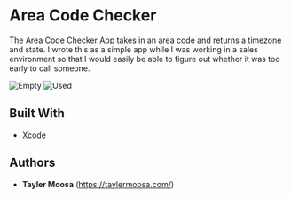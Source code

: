 # Area Code Checker

The Area Code Checker App takes in an area code and returns a timezone and state. I wrote this as a simple app while I was working in a sales environment so that I would easily be able to figure out whether it was too early to call someone. 

![Empty](https://seraphoxsolutions.s3.us-east-2.amazonaws.com/empty.png)
![Used](https://seraphoxsolutions.s3.us-east-2.amazonaws.com/used.png)

## Built With

* [Xcode](https://developer.apple.com/xcode/)

## Authors

* **Tayler Moosa** (https://taylermoosa.com/)


